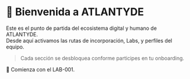 # 🌊 Bienvenida a ATLANTYDE

Este es el punto de partida del ecosistema digital y humano de ATLANTYDE.  
Desde aquí activamos las rutas de incorporación, Labs, y perfiles del equipo.

> Cada sección se desbloquea conforme participes en tu onboarding.

👣 Comienza con el LAB-001.
